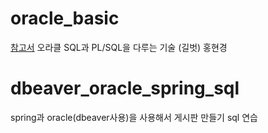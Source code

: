 # oracle_basic
[참고서](http://www.kyobobook.co.kr/product/detailViewKor.laf?mallGb=KOR&ejkGb=KOR&barcode=9788966189984)
오라클 SQL과 PL/SQL을 다루는 기술 (길벗) 홍현경


# dbeaver_oracle_spring_sql
spring과 oracle(dbeaver사용)을 사용해서 게시판 만들기 sql 연습 
